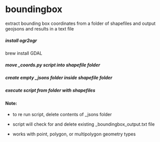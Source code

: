 # boundingbox
extract bounding box coordinates from a folder of shapefiles and output geojsons and results in a text file

##### install ogr2ogr
brew install GDAL

##### move _coords.py script into shapefile folder

##### create empty _jsons folder inside shapefile folder

##### execute script from folder with shapefiles

#### Note:
- to re run script, delete contents of _jsons folder

- script will check for and delete existing _boundingbox_output.txt file

- works with point, polygon, or multipolygon geometry types